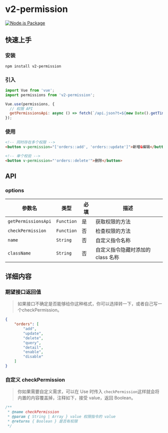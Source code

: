 # v2-permission
[![Node.js Package](https://github.com/CrazyMrYan/v2-permission/actions/workflows/npm-publish.yml/badge.svg)](https://github.com/CrazyMrYan/v2-permission/actions/workflows/npm-publish.yml)
## 快速上手

### 安装

```shell
npm install v2-permission
```

### 引入

```javascript
import Vue from 'vue';
import permissions from 'v2-permission';

Vue.use(permissions, {
  // 权限 API
  getPermissionsApi: async () => fetch(`/api.json?t=${new Date().getTime()}`).then((res) => res.json()),
});
```

### 使用

```html
<!-- 同时存在多个权限 -->
<button v-permission="['orders::add', 'orders::update']">新增&编辑</button>

<!-- 单个校验 -->
<button v-permission="'orders::delete'">删除</button>
```

## API

### options

| 参数名                 | 类型         | 必填  | 描述                   |
| ------------------- | ---------- | --- | -------------------- |
| `getPermissionsApi` | `Function` | 是   | 获取权限的方法              |
| `checkPermission`   | `Function` | 否   | 检查权限的方法              |
| `name`              | `String`   | 否   | 自定义指令名称              |
| `className`         | `String`   | 否   | 自定义指令隐藏时添加的 class 名称 |

## 详细内容

### 期望接口返回值

> 如果接口不确定是否能够给你这种格式，你可以选择转一下，或者自己写一个checkPermission。

```json
{
    "orders": [
        "add",
        "update",
        "delete",
        "query",
        "detail",
        "enable",
        "disable"
    ]
}
```

### 自定义 checkPermission

> 你如果需要自定义需求，可以在 Use 时传入 `checkPermission`这样就会将内置的内容覆盖掉，注释如下，接受 value，返回 Boolean。

```js
/**
 * @name checkPermission
 * @param { String | Array } value 权限指令的 value
 * @returns { Boolean } 是否有权限
 */
```
